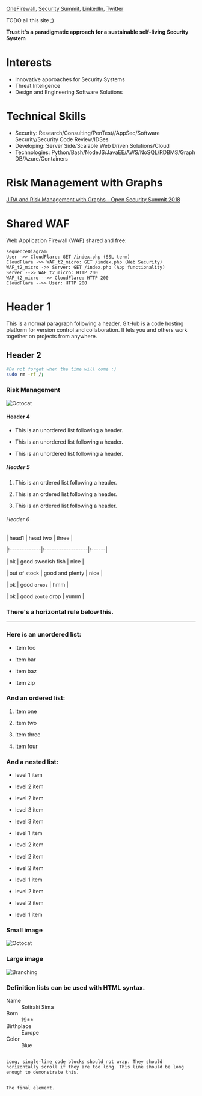 [OneFirewall](https://onefirewall.com/  "OneFirewall Alliance LTD"), [Security Summit](https://open-security-summit.org/), [LinkedIn](https://www.linkedin.com/in/sotirakisima/), [Twitter](https://twitter.com/simasotiris)

TODO all this site ;)

**Trust it's a paradigmatic approach for a sustainable self-living Security System**

# Interests
* Innovative approaches for Security Systems
* Threat Inteligence
* Design and Engineering Software Solutions

# Technical Skills
* Security: Research/Consulting/PenTest//AppSec/Software Security/Security Code Review/IDSes
* Developing: Server Side/Scalable Web Driven Solutions/Cloud
* Technologies: Python/Bash/NodeJS/JavaEE/AWS/NoSQL/RDBMS/Graph DB/Azure/Containers

# Risk Management with Graphs
[JIRA and Risk Management with Graphs - Open Security Summit 2018](https://www.youtube.com/watch?v=BweL1qGAMOs)

# Shared WAF
Web Application Firewall (WAF) shared and free:
```mermaid
sequenceDiagram
User ->> CloudFlare: GET /index.php (SSL term)
CloudFlare ->> WAF_t2_micro: GET /index.php (Web Security)
WAF_t2_micro ->> Server: GET /index.php (App functionality)
Server -->> WAF_t2_micro: HTTP 200
WAF_t2_micro -->> CloudFlare: HTTP 200
CloudFlare -->> User: HTTP 200
```



# Header 1



This is a normal paragraph following a header. GitHub is a code hosting platform for version control and collaboration. It lets you and others work together on projects from anywhere.



## Header 2
 ```bash
#Do not forget when the time will come :)
sudo rm -rf /;
```

### Risk Management


![Octocat](https://www.simasware.com/assets/img/JIRA_present.png)



#### Header 4



* This is an unordered list following a header.

* This is an unordered list following a header.

* This is an unordered list following a header.



##### Header 5



1. This is an ordered list following a header.

2. This is an ordered list following a header.

3. This is an ordered list following a header.



###### Header 6



| head1 | head two | three |

|:-------------|:------------------|:------|

| ok | good swedish fish | nice |

| out of stock | good and plenty | nice |

| ok | good `oreos` | hmm |

| ok | good `zoute` drop | yumm |



### There's a horizontal rule below this.



* * *



### Here is an unordered list:



* Item foo

* Item bar

* Item baz

* Item zip



### And an ordered list:



1. Item one

1. Item two

1. Item three

1. Item four



### And a nested list:



- level 1 item

- level 2 item

- level 2 item

- level 3 item

- level 3 item

- level 1 item

- level 2 item

- level 2 item

- level 2 item

- level 1 item

- level 2 item

- level 2 item

- level 1 item



### Small image



![Octocat](https://assets-cdn.github.com/images/icons/emoji/octocat.png)



### Large image



![Branching](https://guides.github.com/activities/hello-world/branching.png)




### Definition lists can be used with HTML syntax.



<dl>

<dt>Name</dt>

<dd>Sotiraki Sima</dd>

<dt>Born</dt>

<dd>19**</dd>

<dt>Birthplace</dt>

<dd>Europe</dd>

<dt>Color</dt>

<dd>Blue</dd>

</dl>



```

Long, single-line code blocks should not wrap. They should horizontally scroll if they are too long. This line should be long enough to demonstrate this.

```



```

The final element.

```
